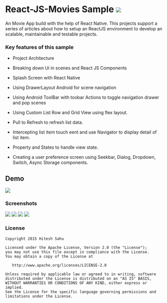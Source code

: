 # React-JS-Movies Sample ![](https://github.com/hiteshsahu/React-JS-Movies/blob/master/src/assets/img/app_icon.png)

 An Movie App build with the help of React Native. This projects support a series of articles about how to setup an ReactJS environment to develop an scalable, maintainable and testable projects.

### Key features of this sample

- Project Architecture

- Breaking down Ui in scenes and React JS Components

- Splash Screen with React Native

- Using DrawerLayout Android for scene navigation

- Using Android ToolBar with toobar Actions to toggle navigation drawer and pop scenes

- Using Custom List Row and Grid View using flex layout.
 
- Pull to Refresh to refresh list data.

- Intercepting list item touch eent and use Navigator to display detail of list item.

- Property and States to handle view state.

- Creating a user preference screen using Seekbar, Dialog, Dropdown, Switch, Async Storage components.

## Demo

![](https://github.com/hiteshsahu/React-JS-Movies/blob/master/screenshots/demo.gif)

### Screenshots
![](https://github.com/hiteshsahu/React-JS-Movies/blob/master/screenshots/home.png) ![](https://github.com/hiteshsahu/React-JS-Movies/blob/master/screenshots/detail.png) ![](https://github.com/hiteshsahu/React-JS-Movies/blob/master/screenshots/settings.png) ![](https://github.com/hiteshsahu/React-JS-Movies/blob/master/screenshots/drawer.png)

### License

```
Copyright 2015 Hitesh Sahu

Licensed under the Apache License, Version 2.0 (the "License");
you may not use this file except in compliance with the License.
You may obtain a copy of the License at

   http://www.apache.org/licenses/LICENSE-2.0

Unless required by applicable law or agreed to in writing, software
distributed under the License is distributed on an "AS IS" BASIS,
WITHOUT WARRANTIES OR CONDITIONS OF ANY KIND, either express or implied.
See the License for the specific language governing permissions and
limitations under the License.
```

